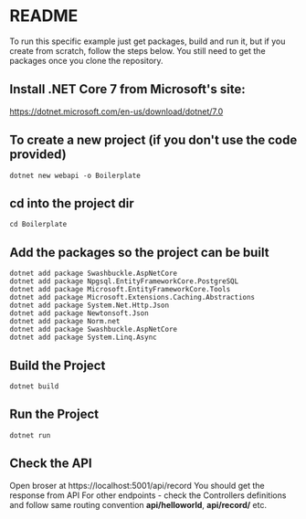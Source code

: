 

# README 


To run this specific example just get packages, build and run it, but if you create from scratch, follow the steps below. You still need to get the packages once you clone the repository.

## Install .NET Core 7 from Microsoft's site:

https://dotnet.microsoft.com/en-us/download/dotnet/7.0


##  To create a new project (if you don't use the code provided)
```
dotnet new webapi -o Boilerplate
```

## cd into the project dir
```
cd Boilerplate
```



## Add the packages so the project can be built
```
dotnet add package Swashbuckle.AspNetCore
dotnet add package Npgsql.EntityFrameworkCore.PostgreSQL
dotnet add package Microsoft.EntityFrameworkCore.Tools
dotnet add package Microsoft.Extensions.Caching.Abstractions
dotnet add package System.Net.Http.Json
dotnet add package Newtonsoft.Json
dotnet add package Norm.net
dotnet add package Swashbuckle.AspNetCore
dotnet add package System.Linq.Async
```

## Build the Project

```
dotnet build
```


## Run the Project

```
dotnet run
```


## Check the API

Open broser at https://localhost:5001/api/record
You should get the response from API
For other endpoints - check the Controllers definitions and follow same routing convention **api/helloworld**, **api/record/<id>** etc.



